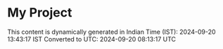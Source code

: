 # My Project

This content is dynamically generated in Indian Time (IST): 2024-09-20 13:43:17 IST
Converted to UTC: 2024-09-20 08:13:17 UTC
